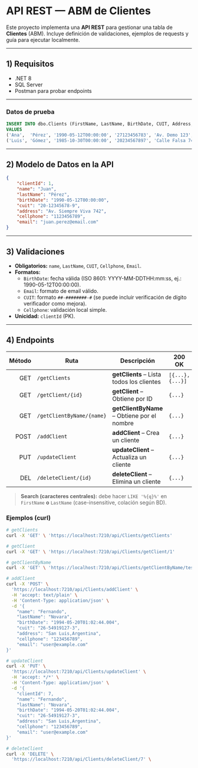 # API REST — ABM de Clientes

Este proyecto implementa una **API REST** para gestionar una tabla de **Clientes** (ABM). Incluye definición de validaciones, ejemplos de requests y guía para ejecutar localmente.

---

## 1) Requisitos
- .NET 8
- SQL Server
- Postman para probar endpoints

---

### Datos de prueba
```sql
INSERT INTO dbo.Clients (FirstName, LastName, BirthDate, CUIT, Address, Cellphone, Email)
VALUES
('Ana',  'Pérez', '1990-05-12T00:00:00', '27123456783', 'Av. Demo 123',   '123456789', 'ana.perez@example.com'),
('Luis', 'Gómez', '1985-10-30T00:00:00', '20234567897', 'Calle Falsa 742', '123456789', 'luis.gomez@example.com');
```

---

## 2) Modelo de Datos en la API
```json
{
    "clientId": 1,
    "name": "Juan",
    "lastName": "Pérez",
    "birthDate": "1990-05-12T00:00:00",
    "cuit": "20-12345678-9",
    "address": "Av. Siempre Viva 742",
    "cellphone": "1123456789",
    "email": "juan.perez@email.com"
}
```

---

## 3) Validaciones
- **Obligatorios:** `name`, `LastName`, `CUIT`, `Cellphone`, `Email`.
- **Formatos:**
  - `BirthDate`: fecha válida (ISO 8601: YYYY-MM-DDTHH:mm:ss, ej.: 1990-05-12T00:00:00).
  - `Email`: formato de email válido.
  - `CUIT`: formato `##-########-#` (se puede incluir verificación de dígito verificador como mejora).
  - `Cellphone`: validación local simple.
- **Unicidad:** `clientId` (PK).



---

## 4) Endpoints

| Método | Ruta                        | Descripción                                      | 200 OK |
|-------:|-----------------------------|--------------------------------------------------|------------------|
| GET    | `/getClients`                         | **getClients** – Lista todos los clientes            | `[{...}, {...}]` |
| GET    | `/getClient/{id}`                     | **getClient** – Obtiene por ID                         | `{...}`          |
| GET    | `/getClientByName/{name}`                     | **getClientByName** – Obtiene por  el nombre                         | `{...}`          |
| POST   | `/addClient`                         | **addClient** – Crea un cliente                     | `{...}`          |
| PUT    | `/updateClient`                     | **updateClient** – Actualiza un cliente                | `{...}`          |
| DEL    | `/deleteClient/{id}`                     | **deleteClient** – Elimina un cliente                | `{...}`          |

> **Search (caracteres centrales):** debe hacer `LIKE '%{q}%'` en `FirstName` **o** `LastName` (case-insensitive, colación según BD).

### Ejemplos (curl)
```bash
# getClients
curl -X 'GET' \ 'https://localhost:7210/api/Clients/getClients'

# getClient
curl -X 'GET' \ 'https://localhost:7210/api/Clients/getClient/1'

# getClientByName
curl -X 'GET' \ 'https://localhost:7210/api/Clients/getClientByName/test'

# addClient
curl -X 'POST' \
  'https://localhost:7210/api/Clients/addClient' \
  -H 'accept: text/plain' \
  -H 'Content-Type: application/json' \
  -d '{
    "name": "Fernando",
    "lastName": "Novara",
    "birthDate": "1994-05-20T01:02:44.004",
    "cuit": "26-54919127-3",
    "address": "San Luis,Argentina",
    "cellphone": "123456789",
    "email": "user@example.com"
}'

# updateClient
curl -X 'PUT' \
  'https://localhost:7210/api/Clients/updateClient' \
  -H 'accept: */*' \
  -H 'Content-Type: application/json' \
  -d '{
    "clientId": 7,
    "name": "Fernando",
    "lastName": "Novara",
    "birthDate": "1994-05-20T01:02:44.004",
    "cuit": "26-54919127-3",
    "address": "San Luis,Argentina",
    "cellphone": "123456789",
    "email": "user@example.com"
}'

# deleteClient
curl -X 'DELETE' \
  'https://localhost:7210/api/Clients/deleteClient/7' \
```
